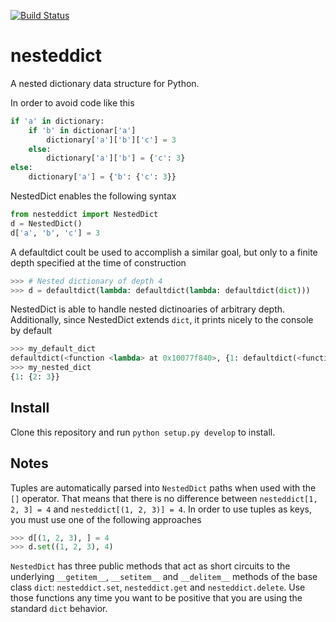 [![Build Status](https://travis-ci.org/nickstanisha/nesteddict.svg?branch=master)](https://travis-ci.org/nickstanisha/nesteddict)

# nesteddict
A nested dictionary data structure for Python.

In order to avoid code like this
```python
if 'a' in dictionary:
    if 'b' in dictionar['a']
        dictionary['a']['b']['c'] = 3
    else:
        dictionary['a']['b'] = {'c': 3}
else:
    dictionary['a'] = {'b': {'c': 3}}
```

NestedDict enables the following syntax

```python
from nesteddict import NestedDict
d = NestedDict()
d['a', 'b', 'c'] = 3
```

A defaultdict coult be used to accomplish a similar goal, but only to
a finite depth specified at the time of construction

```python
>>> # Nested dictionary of depth 4
>>> d = defaultdict(lambda: defaultdict(lambda: defaultdict(dict)))
```

NestedDict is able to handle nested dictinoaries of arbitrary depth. Additionally,
since NestedDict extends `dict`, it prints nicely to the console by default

```python
>>> my_default_dict
defaultdict(<function <lambda> at 0x10077f840>, {1: defaultdict(<function <lambda>.<locals>.<lambda> at 0x10185a400>, {2: 3})})
>>> my_nested_dict
{1: {2: 3}}
```

## Install
Clone this repository and run `python setup.py develop` to install.

## Notes
Tuples are automatically parsed into `NestedDict` paths when used with the `[]` operator. That means that there is no difference between `nesteddict[1, 2, 3] = 4` and `nesteddict[(1, 2, 3)] = 4`. In order to use tuples as keys, you must use one of the following approaches
```python
>>> d[(1, 2, 3), ] = 4
>>> d.set((1, 2, 3), 4)
```
`NestedDict` has three public methods that act as short circuits to the underlying `__getitem__`, `__setitem__` and `__delitem__` methods of the base class `dict`: `nesteddict.set`, `nesteddict.get` and `nesteddict.delete`. Use those functions any time you want to be positive that you are using the standard `dict` behavior.
